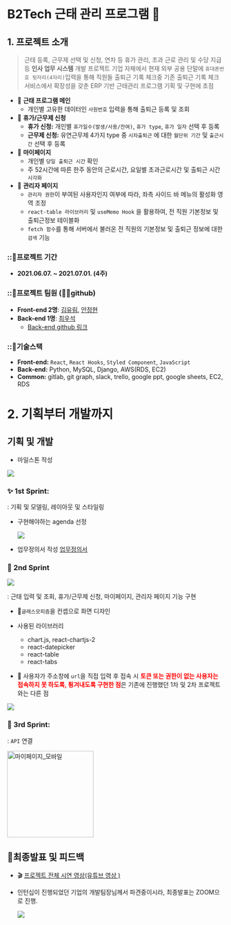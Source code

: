 # B2Tech 근태 관리 프로그램 💼

## 1. 프로젝트 소개

> 근태 등록, 근무제 선택 및 신청, 연차 등 휴가 관리, 초과 근로 관리 및 수당 지급 등 **인사 업무 시스템** 개발 프로젝트
>   기업 자체에서 현재 외부 공용 단말에 `휴대폰번호 뒷자리(4자리)`입력을 통해 직원들 출퇴근 기록 체크중
>   기존 출퇴근 기록 체크 서비스에서 확장성을 갖춘 ERP 기반 근태관리 프로그램 기획 및 구현에 초점

* 🎈 **근태 프로그램 메인**
  - 개인별 고유한 데이터인 `사원번호` 입력을 통해 출퇴근 등록 및 조회
* 🎈 **휴가/근무제 신청**
  - **휴가 신청:** 개인별 `휴가일수(발생/사용/잔여)`, `휴가 type`, `휴가 일자` 선택 후 등록
  - **근무제 신청:** 유연근무제 4가지 type 중 `시차출퇴근` 에 대한 `월단위 기간` 및 `출근시간` 선택 후 등록
* 🎈 **마이페이지**
  - 개인별 `당일 출퇴근 시간` 확인
  - 주 52시간에 따른 한주 동안의 근로시간, 요일별 초과근로시간 및 출퇴근 시간 `시각화`
* 🎈 **관리자 페이지**
  - `관리자 권한`이 부여된 사용자인지 여부에 따라, 좌측 사이드 바 메뉴의 활성화 영역 조정
  - `react-table 라이브러리` 및 `useMemo Hook` 을 활용하여, 전 직원 기본정보 및 출퇴근정보 테이블화
  - `fetch 함수`를 통해 서버에서 불러온 전 직원의 기본정보 및 출퇴근 정보에 대한 `검색` 기능

### ::🌟프로젝트 기간

- **2021.06.07. ~ 2021.07.01. (4주)**

### ::🌈프로젝트 팀원 (👩‍💻github)

- **Front-end 2명**: [김유림](https://github.com/yurim45), [안정현](https://github.com/ahnjeongh2)
- **Back-end 1명**: [최우석](https://github.com/tonic523)
  - [Back-end github 링크](https://github.com/tonic523/schedule_management)

### ::🧱기술스택

- **Front-end:** `React`, `React Hooks`, `Styled Component`, `JavaScript`
- **Back-end:** Python, MySQL, Django, AWS(RDS, EC2)
- **Common:** gitlab, git graph, slack, trello, google ppt, google sheets, EC2, RDS

# 2. 기획부터 개발까지

## 기획 및 개발

- 마일스톤 작성

![](https://images.velog.io/images/april_5/post/90a57d0e-4a62-4a29-a6cb-b5057f10b677/%E1%84%89%E1%85%B3%E1%84%8F%E1%85%B3%E1%84%85%E1%85%B5%E1%86%AB%E1%84%89%E1%85%A3%E1%86%BA%202021-07-01%2012.16.47.png)

### ✨ 1st Sprint:

: 기획 및 모델링, 레이아웃 및 스타일링

- 구현해야하는 agenda 선정

  ![](https://images.velog.io/images/april_5/post/13dafcb8-c8d7-4867-84c2-7b3abc339e36/agenda.gif)

- 업무정의서 작성
  [업무정의서](https://docs.google.com/presentation/d/1XT9IQHJaveUvmiiiiL3wBcmdgPHKUOj2ILt34UM_K7U/edit#slide=id.gdeef1f0040_0_83)

### 🌈 2nd Sprint

![](https://images.velog.io/images/april_5/post/3498d076-be62-44eb-8084-894a7c9fcac1/%E1%84%89%E1%85%B3%E1%84%8F%E1%85%B3%E1%84%85%E1%85%B5%E1%86%AB%E1%84%89%E1%85%A3%E1%86%BA%202021-07-01%2012.12.01.png)

: 근태 입력 및 조회, 휴가/근무제 신청, 마이페이지, 관리자 페이지 기능 구현

- 💬`글래스모피즘`을 컨셉으로 화면 디자인

- 사용된 라이브러리

  - chart.js, react-chartjs-2
  - react-datepicker
  - react-table
  - react-tabs

- 💬 사용자가 주소창에 `url`을 직접 입력 후 접속 시 <span style="color:red">**토큰 또는 권한이 없는 사용자는 접속하지 못 하도록, 튕겨내도록 구현한 점**</span>은 기존에 진행했던 1차 및 2차 프로젝트와는 다른 점

![](https://images.velog.io/images/april_5/post/81760022-7945-478b-82ec-81bfd8a44fe3/%E1%84%89%E1%85%B3%E1%84%8F%E1%85%B3%E1%84%85%E1%85%B5%E1%86%AB%E1%84%89%E1%85%A3%E1%86%BA%202021-07-01%2012.12.42.png)

### 🎁 3rd Sprint:

: `API` 연결

<img alt="마이페이지_모바일" src="https://images.velog.io/images/april_5/post/fd23a2b0-bea6-4bad-8db5-7012991ed59b/%E1%84%89%E1%85%B3%E1%84%8F%E1%85%B3%E1%84%85%E1%85%B5%E1%86%AB%E1%84%89%E1%85%A3%E1%86%BA%202021-07-01%2012.13.11.png" width="200px" />

## 🌈최종발표 및 피드백

- 🎬 [프로젝트 전체 시연 영상(유튜브 영상 )](https://www.youtube.com/watch?v=X-Lhwc6PuU4)

- 인턴십이 진행되었던 기업의 개발팀장님께서 파견중이시라, 최종발표는 ZOOM으로 진행.

  ![](https://images.velog.io/images/april_5/post/847c6fe4-48e9-46ef-ba18-890741da1e7a/%E1%84%89%E1%85%B3%E1%84%8F%E1%85%B3%E1%84%85%E1%85%B5%E1%86%AB%E1%84%89%E1%85%A3%E1%86%BA%202021-07-01%2012.19.43.png)
